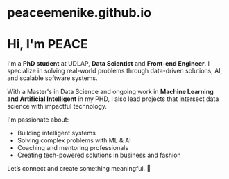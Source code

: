 # peaceemenike.github.io

# Hi, I'm PEACE

I'm a **PhD student** at UDLAP, **Data Scientist** and **Front-end Engineer**. I specialize in solving real-world problems through data-driven solutions, AI, and scalable software systems.

With a Master's in Data Science and ongoing work in **Machine Learning and  Artificial Intelligent** in my PHD, I also lead projects that intersect data science with impactful technology.

I'm passionate about:
* Building intelligent systems
* Solving complex problems with ML & AI
* Coaching and mentoring professionals
* Creating tech-powered solutions in business and fashion

Let’s connect and create something meaningful. 🤝
